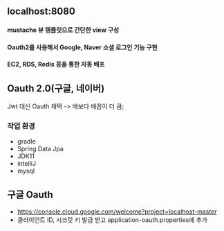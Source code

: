 ## localhost:8080


#### mustache 뷰 템플릿으로 간단한 view 구성
#### Oauth2를 사용해서 Google, Naver 소셜 로그인 기능 구현
#### EC2, RDS, Redis 등을 통한 자동 배포

## Oauth 2.0(구글, 네이버)
Jwt 대신 Oauth 채택 -> 배보다 배꼽이 더 큼;

### 작업 환경
- gradle
- Spring Data Jpa
- JDK11
- intelliJ
- mysql

## 구글 Oauth
- https://console.cloud.google.com/welcome?project=localhost-master
- 클라이언트 ID, 시크릿 키 발급 받고 application-oauth.properties에 추가

